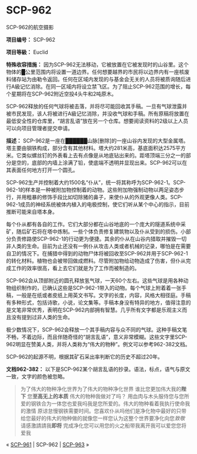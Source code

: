 # SCP-962
                        




SCP-962的航空摄影



**项目编号：** SCP-962

**项目等級：** Euclid

**特殊收容措施：** 因为SCP-962无法移动，它被放置在它被发现时的山谷里。这个物体的█公里范围内将设置一道边界。任何想要越界的市民将以边界内有一座核废料储存站为由勒令返回。任何在区域内发现的与基金会无关的人员将被质询随后进行A級记忆消除。在同一区域内将设立禁飞区。为了阻止SCP-962范围的增长，每个星期将在SCP-962附近空投4头牛和2吨原木。

SCP-962释放的任何气球将被击落，并将尽可能回收其手稿。一旦有气球泄露并被市民发现，该人将被进行A級记忆消除，并没收气球和手稿。所有原稿将放置在最低安全性的仓库里，“胡言乱语”放在另一个仓库。想要阅读资料的2级以上人员可以向项目管理者提交申请。

**描述：** SCP-962是一座在██████山脉[删除]的一座山谷内发现的大型金属塔。塔主要由钢铁构成，部分含有其他材料。塔大约281米高，基底面积达2575平方米。它类似螺丝钉的外表看上去有点像是从地底钻出来的。距塔顶端三分之一的部分是空的，底部的内墙上涂满了铅，使底端不透明并显现出来。SCP-962可以在其表面任何地方打开一个圆孔。

SCP-962生产并控制着大约1500名“仆从”，统一将其称呼为SCP-962-1。SCP-962-1的样本是一种被附加物控制着的动物。这些附加物强制动物以两足姿态步行，并用粗暴的修饰手段比如切除猪的鼻子，来使仆从的外观更像人类。SCP-962-1成员的神经系统被体内植入的电极控制，使它们听从某个中心的指示，目前推断可能来自塔本身。

每个仆从都有各自的工作。它们大部分都在山谷地底的一个庞大的隧道系统中采矿，随后矿石将在塔中炼制。一些个体负责修复建筑物以及仆从受到的损伤。小部分负责修路使SCP-962-1的行动更为便捷。其余的仆从在山谷内猎取并摧毁一切非人类的生命。目前为止还没有一例仆从攻击人类或者机械的记录，哪怕是在需要自卫的情况下。在捕猎中得到的动物尸体将被回收至SCP-962并用于SCP-962-1的转化材料。植物也会被带回做成燃料。尽管附加物给动物造成了伤害，但仆从完成工作的效率很高，看上去它们就是为了工作而被制造的。

SCP-962会从顶部附近的圆孔释放氢气球，一天60个左右。这些气球是用各种动物组织制作的，已确认这些是SCP-962-1带入的动物。每个气球上附着着一张手稿，一般是在纸或者皮纸上用英文书写。文字的长度，内容，风格大相径庭。手稿有多种形式，包括诗歌，小说，论文集等。手稿本身没有特异的地方，值得注意的是文笔非常优秀，表明在SCP-962内部拥有智慧。几乎所有文字都是乐观主义而且没有提到过非人类的生命。

极少数情况下，SCP-962会释放一个其手稿内容与众不同的气球。这种手稿文笔不畅，不着边际，而且伴随奇怪的“胡言乱语”，意义非常模糊。这些文字里SCP-962明显在赞美人类，并将人类称为“伟大的物种”。例文可以参考962-382文档。

SCP-962的起源不明，根据其矿石采出率判断它的历史不超过20年。

**文档962-382：** 以下是SCP-962某个胡言乱语的抄录。语法，标点，语气与原文一致，文字的颜色被忽略。


> 为了伟大的物种净化世界为了伟大的物种净化世界
谁比您更加伟大我的**陛下** 您**至高无上的本质** 伟大的物种我做对了吗？
用血肉与木头服侍您与您所爱的钢铁合为一体您也爱我吗我是您所爱的。伟大的物种看着我执行使命我的激情
原谅怠慢钢铁需要时间。您喜欢仆从吗他们是净化物中最好的只带给您最好的伟大的物种做的就像您一样您认为这整个世界要净化向您*致敬* 请感激請請我**即将** 完成净化您可以用您的火之船带我离开我可以爱您您将爱我
> 



« [SCP-961](/scp-961) | SCP-962 | [SCP-963](/scp-963) »





                    